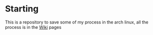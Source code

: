 # Starting

This is a repository to save some of my process in the arch linux, all the process is in the [Wiki]() pages
